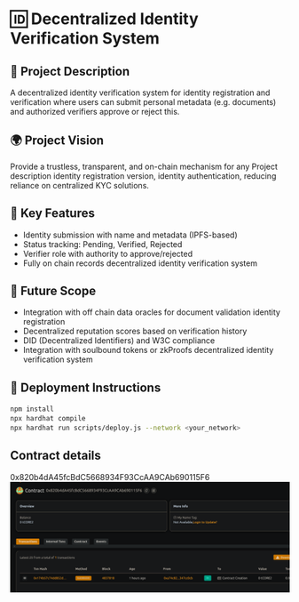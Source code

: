# 🆔 Decentralized Identity Verification System

## 📘 Project Description

A decentralized identity verification system for identity registration and verification where users can submit personal metadata (e.g. documents) and authorized verifiers approve or reject this.

## 🌍 Project Vision

Provide a trustless, transparent, and on-chain mechanism for any Project description identity registration version, identity authentication, reducing reliance on centralized KYC solutions.

## 🔑 Key Features

- Identity submission with name and metadata (IPFS-based)
- Status tracking: Pending, Verified, Rejected
- Verifier role with authority to approve/rejected
- Fully on chain records decentralized identity verification system

## 🚀 Future Scope

- Integration with off chain data oracles for document validation identity registration
- Decentralized reputation scores based on verification history
- DID (Decentralized Identifiers) and W3C compliance
- Integration with soulbound tokens or zkProofs decentralized identity verification system

## 📜 Deployment Instructions

```bash
npm install
npx hardhat compile
npx hardhat run scripts/deploy.js --network <your_network>
```

## Contract details
0x820b4dA45fcBdC5668934F93CcAA9CAb690115F6![alt text](image.png)
